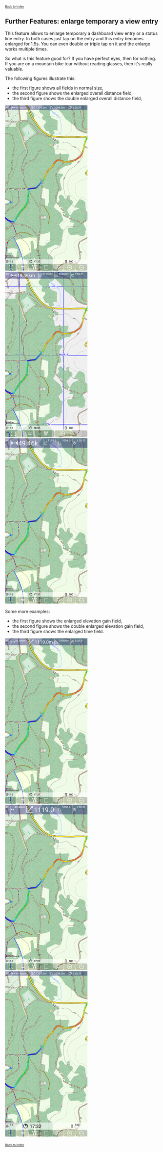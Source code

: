 <small><small>[Back to Index](../../../index.md)</small></small>

## Further Features: enlarge temporary a view entry
 
This feature allows to enlarge temporary a dashboard view entry or a status line entry. 
In both cases just tap on the entry and this entry becomes enlarged for 1.5s.
You can even double or triple tap on it and the enlarge works multiple times.

So what is this feature good for? If you have perfect eyes, then for nothing. If you are 
on a mountain bike tour without reading glasses, then it's really valuable.

The following figures illustrate this:

- the first figure shows all fields in normal size,
- the second figure shows the enlarged overall distance field,
- the third figure shows the double enlarged overall distance field,

<img src="./el0.png" width="270" />&nbsp;
<img src="./el1a.png" width="270" />&nbsp;
<img src="./el1.png" width="270" />

Some more examples:
- the first figure shows the enlarged elevation gain field,
- the second figure shows the double enlarged elevation gain field,
- the third figure shows the enlarged time field.

<img src="./el2.png" width="270" />&nbsp;
<img src="./el2a.png" width="270" />&nbsp;
<img src="./el3.png" width="270" />

<small><small>[Back to Index](../../../index.md)</small></small>